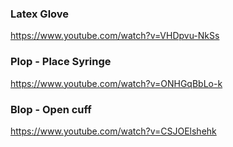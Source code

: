 ### Latex Glove
https://www.youtube.com/watch?v=VHDpvu-NkSs

### Plop - Place Syringe
https://www.youtube.com/watch?v=ONHGqBbLo-k

### Blop - Open cuff
https://www.youtube.com/watch?v=CSJOElshehk